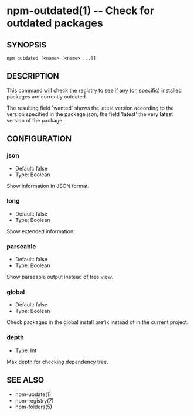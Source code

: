 npm-outdated(1) -- Check for outdated packages
==============================================














<extoc></extoc>

## SYNOPSIS

    npm outdated [<name> [<name> ...]]

## DESCRIPTION

This command will check the registry to see if any (or, specific) installed
packages are currently outdated.

The resulting field 'wanted' shows the latest version according to the
version specified in the package.json, the field 'latest' the very latest
version of the package.

## CONFIGURATION

### json

* Default: false
* Type: Boolean

Show information in JSON format.

### long

* Default: false
* Type: Boolean

Show extended information.

### parseable

* Default: false
* Type: Boolean

Show parseable output instead of tree view.

### global

* Default: false
* Type: Boolean

Check packages in the global install prefix instead of in the current
project.

### depth

* Type: Int

Max depth for checking dependency tree.

## SEE ALSO

* npm-update(1)
* npm-registry(7)
* npm-folders(5)

